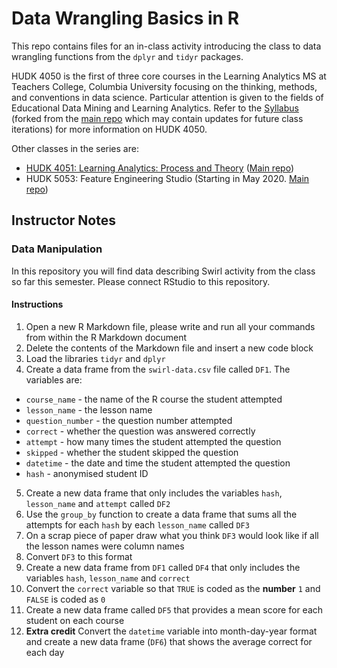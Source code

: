 # Data Wrangling Basics in R

This repo contains files for an in-class activity introducing the class to data
wrangling functions from the `dplyr` and `tidyr` packages.

HUDK 4050 is the first of three core courses in the Learning Analytics MS at
Teachers College, Columbia University focusing on the thinking, methods, and
conventions in data science. Particular attention is given to the fields of
Educational Data Mining and Learning Analytics. Refer to the
[Syllabus](https://github.com/timothyLeeXQ/HUDK-4050-Syllabus) (forked from
the [main repo](https://github.com/core-methods-in-edm/syllabus) which may
contain updates for future class iterations) for more information on HUDK 4050.

Other classes in the series are:
* [HUDK 4051: Learning Analytics:
 Process and Theory](https://github.com/timothyLeeXQ/HUDK-4051-Syllabus) ([Main
 repo](https://github.com/la-process-and-theory/syllabus))
* HUDK 5053: Feature Engineering Studio (Starting in May 2020.
 [Main repo](https://github.com/feature-engineering-studio/syllabus))

## Instructor Notes

### Data Manipulation

In this repository you will find data describing Swirl activity from the class so far this semester. Please connect RStudio to this repository.

#### Instructions

1. Open a new R Markdown file, please write and run all your commands from within the R Markdown document  
2. Delete the contents of the Markdown file and insert a new code block
3. Load the libraries  `tidyr` and `dplyr`
4. Create a data frame from the `swirl-data.csv` file called `DF1`. The variables are:
  - `course_name` - the name of the R course the student attempted  
  - `lesson_name` - the lesson name  
 - `question_number` - the question number attempted
 - `correct` - whether the question was answered correctly  
 - `attempt` - how many times the student attempted the question  
 - `skipped` - whether the student skipped the question  
 - `datetime` - the date and time the student attempted the question  
 - `hash` - anonymised student ID  
5. Create a new data frame that only includes the variables `hash`, `lesson_name` and `attempt` called `DF2`
6. Use the `group_by` function to create a data frame that sums all the attempts for each `hash` by each `lesson_name` called `DF3`
7. On a scrap piece of paper draw what you think `DF3` would look like if all the lesson names were column names
8. Convert `DF3` to this format  
9. Create a new data frame from `DF1` called `DF4` that only includes the variables `hash`, `lesson_name` and `correct`
10. Convert the `correct` variable so that `TRUE` is coded as the **number** `1` and `FALSE` is coded as `0`  
11. Create a new data frame called `DF5` that provides a mean score for each student on each course
12. **Extra credit** Convert the `datetime` variable into month-day-year format and create a new data frame (`DF6`) that shows the average correct for each day
